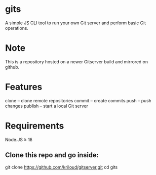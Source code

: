 # gits
A simple JS CLI tool to run your own Git server and perform basic Git operations.

# Note
This is a repository hosted on a newer Gitserver build and mirrored on github.

# Features
clone – clone remote repositories
commit – create commits
push – push changes
publish – start a local Git server

# Requirements
Node.JS ≥ 18

## Clone this repo and go inside:
git clone https://github.com/kriloud/gitserver.git
cd gits
